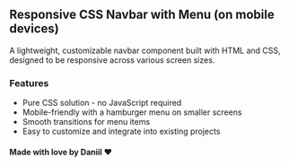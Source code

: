 ## Responsive CSS Navbar with Menu (on mobile devices)
A lightweight, customizable navbar component built with HTML and CSS, designed to be responsive across various screen sizes.

### Features
- Pure CSS solution - no JavaScript required
- Mobile-friendly with a hamburger menu on smaller screens
- Smooth transitions for menu items
- Easy to customize and integrate into existing projects

#### Made with love by Daniil ❤️
